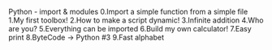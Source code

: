 Python - import & modules
0.Import a simple function from a simple file
1.My first toolbox!
2.How to make a script dynamic!
3.Infinite addition
4.Who are you?
5.Everything can be imported
6.Build my own calculator!
7.Easy print
8.ByteCode -> Python #3
9.Fast alphabet
